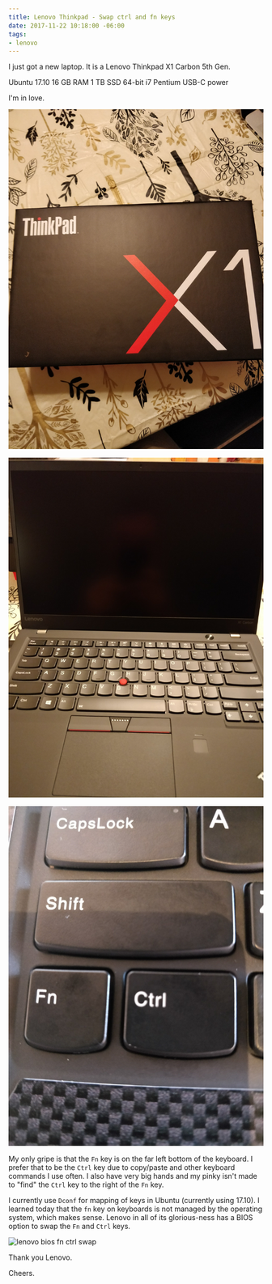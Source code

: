 ```yaml
---
title: Lenovo Thinkpad - Swap ctrl and fn keys
date: 2017-11-22 10:18:00 -06:00
tags:
- lenovo
---
```


I just got a new laptop.  It is a Lenovo Thinkpad X1 Carbon 5th Gen.

Ubuntu 17.10
16 GB RAM
1 TB SSD
64-bit i7 Pentium
USB-C power

I'm in love.

![lenovo thinkpad box](/images/lenovo-thinkpad-box.jpg)

![lenovo thinkpad](/images/lenovo-thinkpad.jpg)

![lenovo thinkpad fn ctrl keys](/images/lenovo-thinkpad-fn-ctrl-keys.jpg)

My only gripe is that the `Fn` key is on the far left bottom of the keyboard. I prefer that to be the `Ctrl` key due to copy/paste and other keyboard commands I use often.  I also have very big hands and my pinky isn't made to "find" the `Ctrl` key to the right of the `Fn` key.

I currently use `Dconf` for mapping of keys in Ubuntu (currently using 17.10).  I learned today that the `fn` key on keyboards is not managed by the operating system, which makes sense.  Lenovo in all of its glorious-ness has a BIOS option to swap the `Fn` and `Ctrl` keys.

![lenovo bios fn ctrl swap](/images/lenovo-bios-fn-ctrl-swap.jpg)

Thank you Lenovo.

Cheers.
